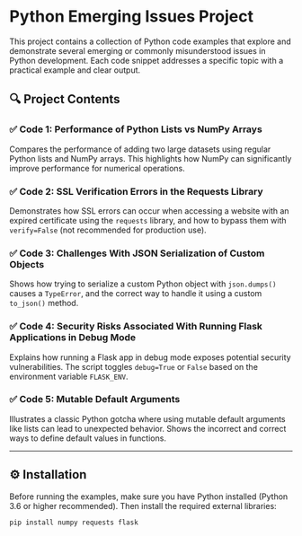 # Python Emerging Issues Project

This project contains a collection of Python code examples that explore and demonstrate several emerging or commonly misunderstood issues in Python development. Each code snippet addresses a specific topic with a practical example and clear output.

## 🔍 Project Contents

### ✅ Code 1: Performance of Python Lists vs NumPy Arrays
Compares the performance of adding two large datasets using regular Python lists and NumPy arrays. This highlights how NumPy can significantly improve performance for numerical operations.

### ✅ Code 2: SSL Verification Errors in the Requests Library
Demonstrates how SSL errors can occur when accessing a website with an expired certificate using the `requests` library, and how to bypass them with `verify=False` (not recommended for production use).

### ✅ Code 3: Challenges With JSON Serialization of Custom Objects
Shows how trying to serialize a custom Python object with `json.dumps()` causes a `TypeError`, and the correct way to handle it using a custom `to_json()` method.

### ✅ Code 4: Security Risks Associated With Running Flask Applications in Debug Mode
Explains how running a Flask app in debug mode exposes potential security vulnerabilities. The script toggles `debug=True` or `False` based on the environment variable `FLASK_ENV`.

### ✅ Code 5: Mutable Default Arguments
Illustrates a classic Python gotcha where using mutable default arguments like lists can lead to unexpected behavior. Shows the incorrect and correct ways to define default values in functions.

---

## ⚙️ Installation

Before running the examples, make sure you have Python installed (Python 3.6 or higher recommended). Then install the required external libraries:

```bash
pip install numpy requests flask

